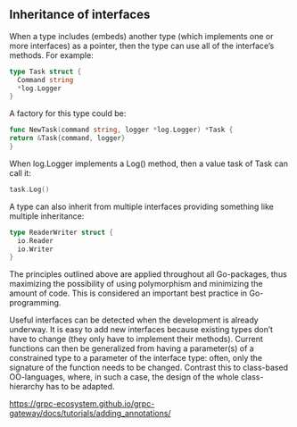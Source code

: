 ## Inheritance of interfaces


When a type includes (embeds) another type (which implements one or more interfaces) as a pointer, then the type can use all of the interface’s methods. For example:

``` go
type Task struct {
  Command string
  *log.Logger
}

```

A factory for this type could be:

``` go
func NewTask(command string, logger *log.Logger) *Task {
return &Task{command, logger}
}
```

When log.Logger implements a Log() method, then a value task of Task can call it:


``` go
task.Log()
```

A type can also inherit from multiple interfaces providing something like multiple inheritance:


``` go
type ReaderWriter struct {
  io.Reader
  io.Writer
}
```

The principles outlined above are applied throughout all Go-packages, thus maximizing the possibility of using polymorphism and minimizing the amount of code. This is considered an important best practice in Go-programming.

Useful interfaces can be detected when the development is already underway. It is easy to add new interfaces because existing types don’t have to change (they only have to implement their methods). Current functions can then be generalized from having a parameter(s) of a constrained type to a parameter of the interface type: often, only the signature of the function needs to be changed. Contrast this to class-based OO-languages, where, in such a case, the design of the whole class-hierarchy has to be adapted.



https://grpc-ecosystem.github.io/grpc-gateway/docs/tutorials/adding_annotations/